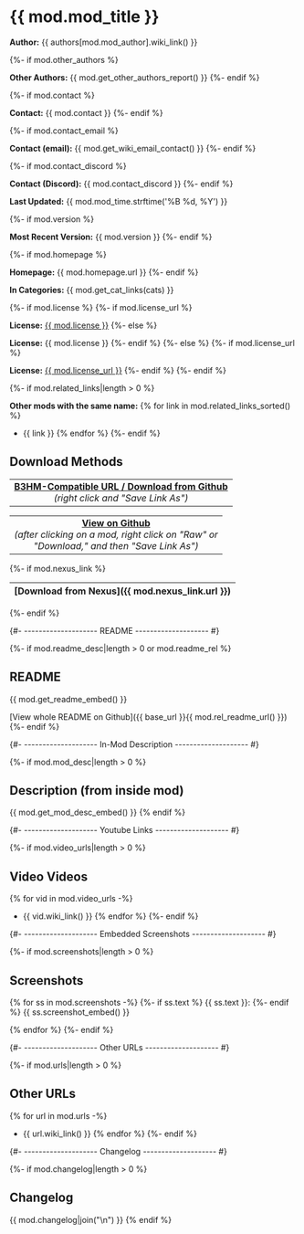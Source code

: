 # {{ mod.mod_title }}

**Author:** {{ authors[mod.mod_author].wiki_link() }}

{%- if mod.other_authors %}

**Other Authors:** {{ mod.get_other_authors_report() }}
{%- endif %}

{%- if mod.contact %}

**Contact:** {{ mod.contact }}
{%- endif %}

{%- if mod.contact_email %}

**Contact (email):** {{ mod.get_wiki_email_contact() }}
{%- endif %}

{%- if mod.contact_discord %}

**Contact (Discord):** {{ mod.contact_discord }}
{%- endif %}

**Last Updated:** {{ mod.mod_time.strftime('%B %d, %Y') }}

{%- if mod.version %}

**Most Recent Version:** {{ mod.version }}
{%- endif %}

{%- if mod.homepage %}

**Homepage:** {{ mod.homepage.url }}
{%- endif %}

**In Categories:** {{ mod.get_cat_links(cats) }}

{%- if mod.license %}
{%- if mod.license_url %}

**License:** <a href="{{ mod.license_url }}">{{ mod.license }}</a>
{%- else %}

**License:** {{ mod.license }}
{%- endif %}
{%- else %}
{%- if mod.license_url %}

**License:** <a href="{{ mod.license_url }}">{{ mod.license_url }}</a>
{%- endif %}
{%- endif %}

{%- if mod.related_links|length > 0 %}

**Other mods with the same name:**
{% for link in mod.related_links_sorted() %}
- {{ link }}
{% endfor %}
{%- endif %}

## Download Methods

<table>
<tr>
<td align="center">
<b><a href="{{ dl_base_url }}{{ mod.rel_url() }}">B3HM-Compatible URL / Download from Github</a></b>
<br/>
<em>(right click and "Save Link As")</em>
</td>
</tr>
</table>

<table>
<tr>
<td align="center">
<b><a href="{{ base_url }}{{ mod.rel_url_dir() }}">View on Github</a></b>
<br/>
<em>(after clicking on a mod, right click on "Raw" or<br/>"Download," and then "Save Link As")</em>
</td>
</tr>
</table>

{%- if mod.nexus_link %}

[Download from Nexus]({{ mod.nexus_link.url }}) |
----|
{%- endif %}

{#- -------------------- README -------------------- #}

{%- if mod.readme_desc|length > 0 or mod.readme_rel %}

## README

{{ mod.get_readme_embed() }}

[View whole README on Github]({{ base_url }}{{ mod.rel_readme_url() }})
{%- endif %}

{#- -------------------- In-Mod Description -------------------- #}

{%- if mod.mod_desc|length > 0 %}

## Description (from inside mod)

{{ mod.get_mod_desc_embed() }}
{% endif %}

{#- -------------------- Youtube Links -------------------- #}

{%- if mod.video_urls|length > 0 %}

## Video Videos

{% for vid in mod.video_urls -%}
- {{ vid.wiki_link() }}
{% endfor %}
{%- endif %}

{#- -------------------- Embedded Screenshots -------------------- #}

{%- if mod.screenshots|length > 0 %}

## Screenshots

{% for ss in mod.screenshots -%}
{%- if ss.text %}
{{ ss.text }}:
{%- endif %}
{{ ss.screenshot_embed() }}

{% endfor %}
{%- endif %}

{#- -------------------- Other URLs -------------------- #}

{%- if mod.urls|length > 0 %}

## Other URLs

{% for url in mod.urls -%}
- {{ url.wiki_link() }}
{% endfor %}
{%- endif %}

{#- -------------------- Changelog -------------------- #}

{%- if mod.changelog|length > 0 %}

## Changelog

{{ mod.changelog|join("\n") }}
{% endif %}
